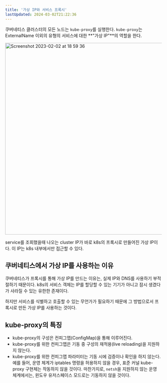```yaml
---
title: '가상 IP와 서비스 프록시'
lastUpdated: 2024-03-02T21:22:36
---
```


쿠버네티스 클러스터의 모든 노드는 `kube-proxy`를 실행한다. `kube-proxy`는 ExternalName 이외의 유형의 서비스에 대한 **"가상 IP"**의 역할을 한다.

<img width="616" alt="Screenshot 2023-02-02 at 18 59 36" src="https://user-images.githubusercontent.com/81006587/216293952-07df620b-77b7-44bf-a50f-8dc699107799.png">

service를 조회했을때 나오는 cluster IP가 바로 k8s의 프록시로 만들어진 가상 IP이다. 이 IP는 k8s 내부에서만 접근할 수 있다.

## 쿠버네티스에서 가상 IP를 사용하는 이유

쿠버네티스가 프록시를 통해 가상 IP를 만드는 이유는, 실제 IP와 DNS를 사용하기 부적절하기 때문이다. k8s의 서비스 객체는 IP를 할당할 수 있는 기기가 아니고 잠시 생겼다가 사라질 수 있는 유한한 존재이다.

하지만 서비스를 식별하고 호출할 수 있는 무언가가 필요하기 때문에 그 방법으로서 프록시로 만든 가상 IP를 사용하는 것이다.

## kube-proxy의 특징

- kube-proxy의 구성은 컨피그맵(ConfigMap)을 통해 이루어진다.
- kube-proxy를 위한 컨피그맵은 기동 중 구성의 재적용(live reloading)을 지원하지 않는다.
- kube-proxy를 위한 컨피그맵 파라미터는 기동 시에 검증이나 확인을 하지 않는다. 예를 들어, 운영 체계가 iptables 명령을 허용하지 않을 경우, 표준 커널 kube-proxy 구현체는 작동하지 않을 것이다. 마찬가지로, `netsh`을 지원하지 않는 운영 체계에서는, 윈도우 유저스페이스 모드로는 기동하지 않을 것이다.